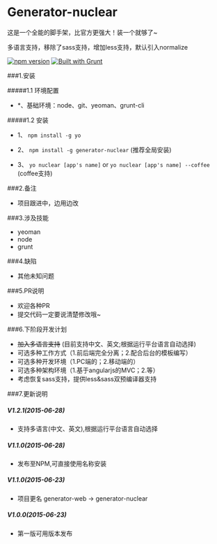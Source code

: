 # Generator-nuclear
这是一个全能的脚手架，比官方更强大！装一个就够了~

多语言支持，移除了sass支持，增加less支持，默认引入normalize


[![npm version](https://badge.fury.io/js/engine.io.svg)](http://badge.fury.io/js/engine.io)
[![Built with Grunt](https://cdn.gruntjs.com/builtwith.png)](http://gruntjs.com/)

###1.安装

#####1.1 环境配置

-  *、基础环境：node、git、yeoman、grunt-cli


#####1.2 安装
- 1、 `npm install -g yo`

- 2、 `npm install -g generator-nuclear`  (推荐全局安装)

- 3、 `yo nuclear [app's name]` or `yo nuclear [app's name] --coffee` (coffee支持)


###2.备注

-   项目跟进中，边用边改

###3.涉及技能

- yeoman
- node
- grunt

###4.缺陷

- 其他未知问题

###5.PR说明
- 欢迎各种PR
- 提交代码一定要说清楚修改哦~

###6.下阶段开发计划
- ~~加入多语言支持~~  (目前支持中文、英文;根据运行平台语言自动选择)
- 可选多种工作方式（1.前后端完全分离；2.配合后台的模板编写）
- 可选多种开发环境（1.PC端的；2.移动端的）
- 可选多种架构环境（1.基于angularjs的MVC；2.等）
- 考虑恢复sass支持，提供less&sass双预编译器支持

###7.更新说明
##### V1.2.1(2015-06-28)
- 支持多语言(中文、英文),根据运行平台语言自动选择

##### V1.1.0(2015-06-28)
- 发布至NPM,可直接使用名称安装

##### V1.1.0(2015-06-23)
- 项目更名
  generator-web  ->   generator-nuclear

##### V1.0.0(2015-06-23)
- 第一版可用版本发布

